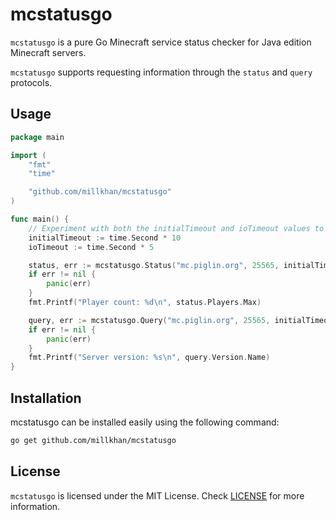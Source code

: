 # mcstatusgo
`mcstatusgo` is a pure Go Minecraft service status checker for Java edition Minecraft servers.

`mcstatusgo` supports requesting information through the `status` and `query` protocols. 

## Usage
```go
package main

import (
	"fmt"
	"time"

	"github.com/millkhan/mcstatusgo"
)

func main() {
	// Experiment with both the initialTimeout and ioTimeout values to see what works best.
	initialTimeout := time.Second * 10
	ioTimeout := time.Second * 5

	status, err := mcstatusgo.Status("mc.piglin.org", 25565, initialTimeout, ioTimeout)
	if err != nil {
		panic(err)
	}
	fmt.Printf("Player count: %d\n", status.Players.Max)

	query, err := mcstatusgo.Query("mc.piglin.org", 25565, initialTimeout, ioTimeout)
	if err != nil {
		panic(err)
	}
	fmt.Printf("Server version: %s\n", query.Version.Name)
}
```

## Installation
mcstatusgo can be installed easily using the following command:
```bash
go get github.com/millkhan/mcstatusgo
```

## License
`mcstatusgo` is licensed under the MIT License.
Check [LICENSE](LICENSE) for more information.
